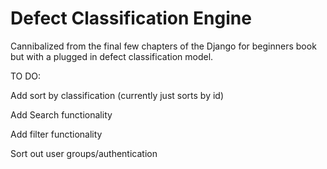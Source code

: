 # Defect Classification Engine
Cannibalized from the final few chapters of the Django for beginners book but
with a plugged in defect classification model.

TO DO:

  Add sort by classification (currently just sorts by id)

  Add Search functionality

  Add filter functionality
  
  Sort out user groups/authentication
